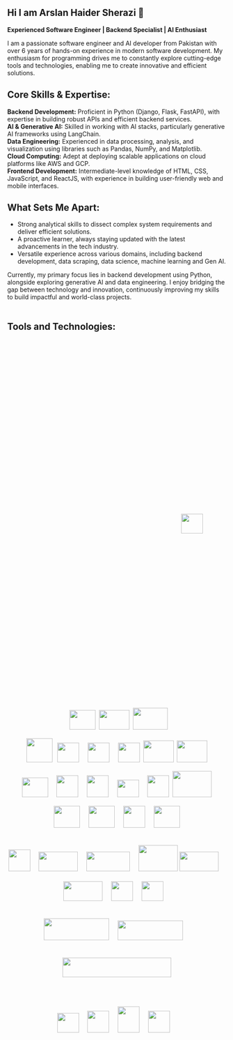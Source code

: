 ## Hi I am Arslan Haider Sherazi 👋

<b> Experienced Software Engineer | Backend Specialist | AI Enthusiast </b>

I am a passionate software engineer and AI developer from Pakistan with over 6 years of hands-on experience in modern software development. My enthusiasm for programming drives me to constantly explore cutting-edge tools and technologies, enabling me to create innovative and efficient solutions.

## Core Skills & Expertise:

<b>Backend Development:</b> Proficient in Python (Django, Flask, FastAPI), with expertise in building robust APIs and efficient backend services.<br>
<b>AI & Generative AI:</b> Skilled in working with AI stacks, particularly generative AI frameworks using LangChain.<br>
<b>Data Engineering:</b> Experienced in data processing, analysis, and visualization using libraries such as Pandas, NumPy, and Matplotlib.<br>
<b>Cloud Computing:</b> Adept at deploying scalable applications on cloud platforms like AWS and GCP.<br>
<b>Frontend Development:</b> Intermediate-level knowledge of HTML, CSS, JavaScript, and ReactJS, with experience in building user-friendly web and mobile interfaces.<br>

## What Sets Me Apart:

- Strong analytical skills to dissect complex system requirements and deliver efficient solutions.
- A proactive learner, always staying updated with the latest advancements in the tech industry.
- Versatile experience across various domains, including backend development, data scraping, data science, machine learning and Gen AI.

Currently, my primary focus lies in backend development using Python, alongside exploring generative AI and data engineering. I enjoy bridging the gap between technology and innovation, continuously improving my skills to build impactful and world-class projects. <br><br>

## Tools and Technologies: <br>

<div align="center">
  <!-- Python -->
      <img src="https://user-images.githubusercontent.com/49757918/196774126-ca41a0c7-99eb-481a-8437-a982f0e3d54c.png" width="50" height="45" style="margin: 400px" /> &nbsp;
  <!-- Django -->
    <img src="https://user-images.githubusercontent.com/49757918/196775067-e3402a77-8b23-43b1-8c46-0f5adb436d40.png" width="60" height="45" />&nbsp;
  <!-- Flask -->
      <img src="https://github.com/user-attachments/assets/60d8ce93-ce5f-4b6a-a8ec-547cf12381d9" width="70" height="45" />&nbsp;
  <!-- Fast API -->
        <img src="https://user-images.githubusercontent.com/49757918/196780239-3b2fb594-c6ef-432a-838d-e0e38c25dc88.png" width="80" height="50" /><br><br>
      <!-- MySQL -->
  <img src="https://user-images.githubusercontent.com/49757918/196773040-6b78c72a-fe40-48b2-9914-43bc0e68df00.png" width="60" height="55" />&nbsp;&nbsp;
  <!-- Postresql -->
  <img src="https://user-images.githubusercontent.com/49757918/196773280-1a05b455-01f4-4690-9936-e491abe95f3f.png" width="50" height="45" />&nbsp;&nbsp;&nbsp;&nbsp;
  <!-- Mongodb -->
  <img src="https://user-images.githubusercontent.com/49757918/196773390-724d5dcc-8be1-4a03-8ac2-cf99139f6f7e.png" width="50" height="45" />&nbsp;&nbsp;&nbsp;&nbsp;
  <!-- Redis -->
  <img src="https://user-images.githubusercontent.com/49757918/196773469-655514c8-7f86-4cea-8277-a7347057a600.png" width="50" height="45" />&nbsp;
  <!-- Redis -->
  <img src="https://github.com/user-attachments/assets/170e68ba-5ce1-49ea-8234-c787c7a39f04" width="70" height="50" />&nbsp;
    <!-- Redis -->
  <img src="https://github.com/user-attachments/assets/e7f28fe4-3334-427e-83da-a928ba85e30b" width="70" height="50" /><br><br>
    <!-- AWS -->
  <img src="https://user-images.githubusercontent.com/49757918/196772836-401d2088-6dd6-404d-ad84-f47ff2e2aad7.png" width="60" height="45" />&nbsp;&nbsp;&nbsp;&nbsp;
    <!-- GCP -->
    <img src="https://user-images.githubusercontent.com/49757918/196780928-de7713d9-80f3-4930-9507-ec073dd00af2.png" width="50" height="50" />&nbsp;&nbsp;&nbsp;&nbsp;
        <!-- GIT -->
    <img src="https://user-images.githubusercontent.com/49757918/197027845-d2a2e578-bebe-4539-a664-fbf5a56f32ca.png" width="50" height="50" />&nbsp;&nbsp;&nbsp;&nbsp;
        <!-- Docker -->
    <img src="https://user-images.githubusercontent.com/49757918/196958123-89622a9d-8604-4e93-b929-dbc2ab8ee445.png" width="50" height="40" />&nbsp;&nbsp;&nbsp;&nbsp;
          <!-- Kubernetes -->
    <img src="https://user-images.githubusercontent.com/49757918/196958343-4ba5090d-3d39-4261-9100-1019d9f456ea.png" width="50" height="50" />&nbsp;
    <!-- Jenkins -->
    <img src="https://github.com/user-attachments/assets/c5bba27e-ea83-4081-b45e-b0134dddea79" width="90" height="60" /><br><br>
  <!-- React -->
      <img src="https://user-images.githubusercontent.com/49757918/196780609-65e5a38b-4ecf-44f0-96b1-5f3f5cf62454.png" width="60" height="50" />&nbsp;&nbsp;&nbsp;&nbsp;
    <!-- HTML -->
      <img src="https://user-images.githubusercontent.com/49757918/196958507-4e20fc01-10ac-47ee-8161-7cfeb4ddd7b4.png" width="60" height="50" />&nbsp;&nbsp;&nbsp;&nbsp;
      <!-- CSS -->
      <img src="https://user-images.githubusercontent.com/49757918/196958633-31509f8e-7656-420e-b6fc-f5ca479e8e12.png" width="50" height="50" />&nbsp;&nbsp;&nbsp;&nbsp;
        <!-- JS -->
      <img src="https://user-images.githubusercontent.com/49757918/196958742-dc1b1257-4eb7-4f54-8185-d41bbc64c29a.png" width="60" height="50" /> <br><br>
    <!-- Scrapy -->
        <img src="https://user-images.githubusercontent.com/49757918/196775744-96bfc9a5-4c53-45c7-aadd-c7f78e0cd8b2.png" width="50" height="50" />&nbsp;&nbsp;&nbsp;&nbsp;
  <!-- Pandas -->
      <img src="https://user-images.githubusercontent.com/49757918/196776237-ff33ec98-3d75-404e-bcee-bd3072ac7f1e.png" width="90" height="45" />&nbsp;&nbsp;&nbsp;&nbsp;
    <!-- PySpark -->
      <img src="https://github.com/user-attachments/assets/b6d2ed61-96a3-4a72-b14e-adef19861be3" width="100" height="45" />&nbsp;&nbsp;&nbsp;&nbsp;
  <!-- numpy -->
        <img src="https://user-images.githubusercontent.com/49757918/196777277-bfc21317-9085-47e2-89a3-cfbbe32d88e6.png" width="90" height="60" style="margin-top: 20px" />
  <!-- Scikit Learn -->
          <img src="https://user-images.githubusercontent.com/49757918/196777458-0c3d71b9-cde8-4714-a199-89d66e91a07b.png" width="90" height="45" style="margin-top: 20px" />&nbsp;&nbsp;&nbsp;&nbsp;
<!-- Tensor Flow -->
<img src="https://user-images.githubusercontent.com/49757918/196778108-16410450-05ea-4427-8937-5879e10cc48c.png" width="90" height="45" style="margin-top: 20px" />&nbsp;&nbsp;&nbsp;&nbsp;
  <!-- keras -->
                <img src="https://user-images.githubusercontent.com/49757918/196778214-a9478082-092b-499e-a91a-9c5d74da6d0d.png" width="50" height="45" style="margin-top: 20px" />&nbsp;&nbsp;&nbsp;&nbsp;
    <!-- Pytorch -->
                <img src="https://user-images.githubusercontent.com/49757918/196958930-c82d22de-4ecd-4a6e-845d-4507b73d6d91.png" width="50" height="45" style="margin-top: 20px" />&nbsp;&nbsp;&nbsp;&nbsp; <br><br>
  <!-- matplotlib -->
            <img src="https://user-images.githubusercontent.com/49757918/196777832-58706a36-5e97-4b94-86c7-bfeff3ed4087.png" width="150" height="50" style="margin-top: 20px" />&nbsp;&nbsp;&nbsp;&nbsp;
  <!-- Seaborn -->
              <img src="https://user-images.githubusercontent.com/49757918/196777990-1ca0ca17-d788-4762-83ca-1ca5bdab9585.png" width="150" height="45" style="margin-top: 20px" />&nbsp;&nbsp;&nbsp;&nbsp; <br><br>
  <!-- Langchain -->
              <img src="https://github.com/user-attachments/assets/ae078b2a-4c11-4a0e-a1db-a7835ea90b2e" width="250" height="45" style="margin-top: 20px" /> <br><br>
  <!-- vs code -->
                <img src="https://user-images.githubusercontent.com/49757918/196778846-8c4e2df3-aec2-4694-b581-cc5b3989e27f.png" width="50" height="45" style="margin-top: 20px" />&nbsp;&nbsp;&nbsp;&nbsp;
  <!-- Pycharm -->
                  <img src="https://user-images.githubusercontent.com/49757918/196779240-544093f5-8f42-47c7-88f4-1d6e3b99899d.png" width="50" height="50" style="margin-top: 20px" />&nbsp;&nbsp;&nbsp;&nbsp;
  <!-- Jupyter -->
                    <img src="https://user-images.githubusercontent.com/49757918/196779564-dceefac1-5f06-4db9-98ce-3ac3c7fb1d31.png" width="50" height="60" style="margin-top: 50px" />&nbsp;&nbsp;&nbsp;&nbsp;
  <!-- Cursor -->
                    <img src="https://github.com/user-attachments/assets/3347416b-6088-49c0-a20a-fbe27b7721c6" width="50" height="50" style="margin-top: 20px" />&nbsp;&nbsp;&nbsp;&nbsp;
</div>

